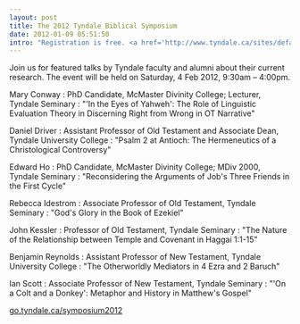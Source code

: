 ```yaml
---
layout: post
title: The 2012 Tyndale Biblical Symposium
date: 2012-01-09 05:51:50
intro: "Registration is free. <a href='http://www.tyndale.ca/sites/default/files/BiblicalSymposiumPoster_2012.pdf'>Download the poster</a>."
---
```


Join us for featured talks by Tyndale faculty and alumni about their current research. The event will be held on Saturday, 4 Feb 2012, 9:30am &ndash; 4:00pm.

Mary Conway
: PhD Candidate, McMaster Divinity College; Lecturer, Tyndale Seminary
: "'In the Eyes of Yahweh': The Role of Linguistic Evaluation Theory in Discerning Right from Wrong in OT Narrative"

Daniel Driver
: Assistant Professor of Old Testament and Associate Dean, Tyndale University College
: "Psalm 2 at Antioch: The Hermeneutics of a Christological Controversy"

Edward Ho
: PhD Candidate, McMaster Divinity College; MDiv 2000, Tyndale Seminary
: "Reconsidering the Arguments of Job's Three Friends in the First Cycle"

Rebecca Idestrom
: Associate Professor of Old Testament, Tyndale Seminary
: "God's Glory in the Book of Ezekiel"

John Kessler
: Professor of Old Testament, Tyndale Seminary
: "The Nature of the Relationship between Temple and Covenant in Haggai 1:1-15"

Benjamin Reynolds
: Assistant Professor of New Testament, Tyndale University College
: "The Otherworldly Mediators in 4 Ezra and 2 Baruch"

Ian Scott
: Associate Professor of New Testament, Tyndale Seminary
: "'On a Colt and a Donkey': Metaphor and History in Matthew's Gospel"

[go.tyndale.ca/symposium2012](http://go.tyndale.ca/symposium2012)